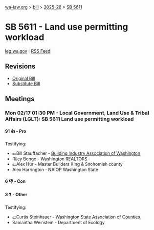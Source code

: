 [wa-law.org](/) > [bill](/bill/) > [2025-26](/bill/2025-26/) > [SB 5611](/bill/2025-26/sb/5611/)

# SB 5611 - Land use permitting workload
[leg.wa.gov](https://app.leg.wa.gov/billsummary?BillNumber=5611&Year=2025&Initiative=false) | [RSS Feed](./rss.xml)

## Revisions
* [Original Bill](1/)
* [Substitute Bill](S/)

## Meetings
### Mon 02/17 01:30 PM - Local Government, Land Use & Tribal Affairs (LGLT): SB 5611 Land use permitting workload
#### 91 👍 - Pro
Testifying:
* 💵Bill Stauffacher - [Building Industry Association of Washington](/org/building_industry_association_of_washington/)
* Riley Benge - Washington REALTORS
* 💵Alex Hur - Master Builders King & Snohomish county
* Alex Harrington - NAIOP Washington State

#### 6 👎 - Con

#### 3 ❓ - Other
Testifying:
* 💵Curtis Steinhauer - [Washington State Association of Counties](/org/washington_state_association_of_counties/)
* Samantha Weinstein - Department of Ecology
